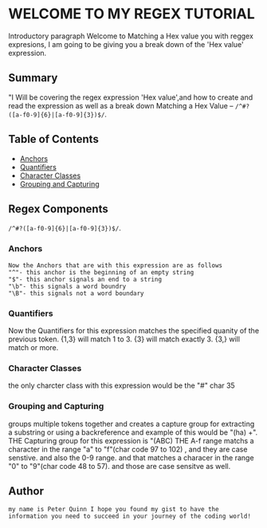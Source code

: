 # WELCOME TO MY REGEX TUTORIAL

Introductory paragraph
Welcome to Matching a Hex value you with reggex expresions, I am going to be giving you a break down of the 'Hex value' expression.

## Summary

"I Will be covering the regex expression 'Hex value',and how to create and read the expression as well as a break down Matching a Hex Value &ndash; `/^#?([a-f0-9]{6}|[a-f0-9]{3})$/`.

## Table of Contents

- [Anchors](#anchors)
- [Quantifiers](#quantifiers)
- [Character Classes](#character-classes)
- [Grouping and Capturing](#grouping-and-capturing)

## Regex Components
`/^#?([a-f0-9]{6}|[a-f0-9]{3})$/`.

### Anchors
    Now the Anchors that are with this expression are as follows
    "^"- this anchor is the beginning of an empty string
    "$"- this anchor signals an end to a string
    "\b"- this signals a word boundry
    "\B"- this signals not a word boundary


### Quantifiers
 Now the Quantifiers for this expression matches the specified quanity of the previous token. {1,3} will match 1 to 3. {3} will match exactly 3. {3,} will match or more.




### Character Classes
 the only charcter class with this expression would be the "#" char 35


### Grouping and Capturing
groups multiple tokens together and creates a capture group
for extracting a substring or using a backreference and example of 
this would be "(ha) +".
THE Capturing group for this expression is "(ABC)
THE A-f range matchs a  character in the range "a" to "f"(char code 97 to 102) , and they are case senstive.
and also the 0-9 range. and that matches a characer in the range "0" to "9"(char code 48 to 57). and those are case sensitve as well.




## Author

    my name is Peter Quinn I hope you found my gist to have the information you need to succeed in your journey of the coding world!
    